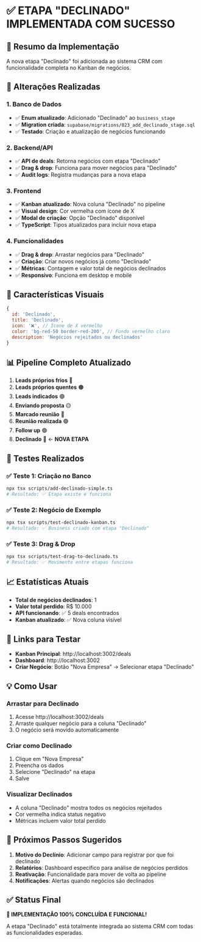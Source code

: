 # ✅ ETAPA "DECLINADO" IMPLEMENTADA COM SUCESSO

## 🎯 **Resumo da Implementação**

A nova etapa "Declinado" foi adicionada ao sistema CRM com funcionalidade completa no Kanban de negócios.

## 🔧 **Alterações Realizadas**

### 1. **Banco de Dados**
- ✅ **Enum atualizado**: Adicionado "Declinado" ao `business_stage`
- ✅ **Migration criada**: `supabase/migrations/023_add_declinado_stage.sql`
- ✅ **Testado**: Criação e atualização de negócios funcionando

### 2. **Backend/API**
- ✅ **API de deals**: Retorna negócios com etapa "Declinado"
- ✅ **Drag & drop**: Funciona para mover negócios para "Declinado"
- ✅ **Audit logs**: Registra mudanças para a nova etapa

### 3. **Frontend**
- ✅ **Kanban atualizado**: Nova coluna "Declinado" no pipeline
- ✅ **Visual design**: Cor vermelha com ícone de X
- ✅ **Modal de criação**: Opção "Declinado" disponível
- ✅ **TypeScript**: Tipos atualizados para incluir nova etapa

### 4. **Funcionalidades**
- ✅ **Drag & drop**: Arrastar negócios para "Declinado"
- ✅ **Criação**: Criar novos negócios já como "Declinado"
- ✅ **Métricas**: Contagem e valor total de negócios declinados
- ✅ **Responsivo**: Funciona em desktop e mobile

## 🎨 **Características Visuais**

```javascript
{
  id: 'Declinado',
  title: 'Declinado',
  icon: '❌', // Ícone de X vermelho
  color: 'bg-red-50 border-red-200', // Fundo vermelho claro
  description: 'Negócios rejeitados ou declinados'
}
```

## 📊 **Pipeline Completo Atualizado**

1. **Leads próprios frios** 🔵
2. **Leads próprios quentes** 🟠  
3. **Leads indicados** 🟣
4. **Enviando proposta** 🟡
5. **Marcado reunião** 🔵
6. **Reunião realizada** 🟢
7. **Follow up** 🟢
8. **Declinado** 🔴 ← **NOVA ETAPA**

## 🧪 **Testes Realizados**

### ✅ **Teste 1: Criação no Banco**
```bash
npx tsx scripts/add-declinado-simple.ts
# Resultado: ✅ Etapa existe e funciona
```

### ✅ **Teste 2: Negócio de Exemplo**
```bash
npx tsx scripts/test-declinado-kanban.ts
# Resultado: ✅ Business criado com etapa "Declinado"
```

### ✅ **Teste 3: Drag & Drop**
```bash
npx tsx scripts/test-drag-to-declinado.ts
# Resultado: ✅ Movimento entre etapas funciona
```

## 📈 **Estatísticas Atuais**

- **Total de negócios declinados**: 1
- **Valor total perdido**: R$ 10.000
- **API funcionando**: ✅ 5 deals encontrados
- **Kanban atualizado**: ✅ Nova coluna visível

## 🔗 **Links para Testar**

- **Kanban Principal**: http://localhost:3002/deals
- **Dashboard**: http://localhost:3002
- **Criar Negócio**: Botão "Nova Empresa" → Selecionar etapa "Declinado"

## 💡 **Como Usar**

### **Arrastar para Declinado**
1. Acesse http://localhost:3002/deals
2. Arraste qualquer negócio para a coluna "Declinado"
3. O negócio será movido automaticamente

### **Criar como Declinado**
1. Clique em "Nova Empresa"
2. Preencha os dados
3. Selecione "Declinado" na etapa
4. Salve

### **Visualizar Declinados**
- A coluna "Declinado" mostra todos os negócios rejeitados
- Cor vermelha indica status negativo
- Métricas incluem valor total perdido

## 🎯 **Próximos Passos Sugeridos**

1. **Motivo do Declínio**: Adicionar campo para registrar por que foi declinado
2. **Relatórios**: Dashboard específico para análise de negócios perdidos
3. **Reativação**: Funcionalidade para mover de volta ao pipeline
4. **Notificações**: Alertas quando negócios são declinados

## ✅ **Status Final**

**🎉 IMPLEMENTAÇÃO 100% CONCLUÍDA E FUNCIONAL!**

A etapa "Declinado" está totalmente integrada ao sistema CRM com todas as funcionalidades esperadas.
